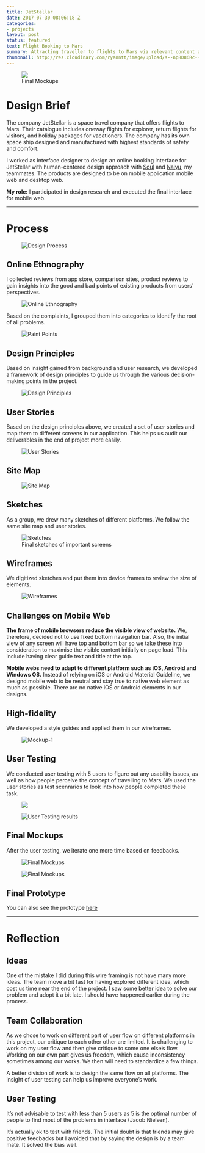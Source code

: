 ```yaml
---
title: JetStellar
date: 2017-07-30 08:06:18 Z
categories:
- projects
layout: post
status: featured
text: Flight Booking to Mars
summary: Attracting traveller to flights to Mars via relevant content and trusworthy interaction. A hypothetical project addressing real problems.
thumbnail: http://res.cloudinary.com/ryanntt/image/upload/s--np8D86Rc--/c_scale,w_784/v1502257448/201708%20Jetstellar/Project-Thumbnail.png
---
```


<figure>
    <img src="http://res.cloudinary.com/ryanntt/image/upload/s--8OCkCzxZ--/c_scale,w_784/v1502616677/201708%20Jetstellar/Final-Mockups.png">
    <figcaption>Final Mockups</figcaption>
</figure>

# Design Brief

The company JetStellar is a space travel company that offers flights to Mars. Their catalogue includes oneway flights for explorer, return flights for visitors, and holiday packages for vacationers. The company has its own space ship designed and manufactured with highest standards of safety and comfort.

I worked as interface designer to design an online booking interface for JetStellar with human-centered
design approach with [Soul](https://www.linkedin.com/in/acowa/) and [Naiyu](https://www.linkedin.com/in/naiyu-wang-2a404581/), my teammates. The products are designed to be on mobile application mobile web and desktop web. 

**My role:** I participated in design research and executed the final interface for mobile web.

----------

# Process

<figure>
    <img src="http://res.cloudinary.com/ryanntt/image/upload/s--_xWtin3G--/c_scale,w_784/v1502366594/201708%20Jetstellar/Design-Process.png" alt="Design Process">
</figure>

## Online Ethnography

I collected reviews from app store, comparison sites, product reviews to gain insights into the good and bad points of existing products from users' perspectives.

<figure>
    <img src="http://res.cloudinary.com/ryanntt/image/upload/s--DhRLVEJZ--/c_scale,w_784/v1502375180/201708%20Jetstellar/Online-Ethnography.png" alt="Online Ethnography">
</figure>

Based on the complaints, I grouped them into categories to identify the root of all problems.

<figure>
    <img src="http://res.cloudinary.com/ryanntt/image/upload/s--GGZOvFHn--/c_scale,w_784/v1502374607/201708%20Jetstellar/Pain-Points.png" alt="Paint Points">
</figure>

## Design Principles

Based on insight gained from background and user research, we developed a framework of design principles to guide us through the various decision-making points in the project.

<figure>
    <img src="http://res.cloudinary.com/ryanntt/image/upload/s--vQKZ-8Dm--/c_scale,w_784/v1502368067/201708%20Jetstellar/Design-Principles.png" alt="Design Principles">
</figure>

## User Stories

Based on the design principles above, we created a set of user stories and map them to different screens in our application. This helps us audit our deliverables in the end of project more easily. 

<figure>
    <img src="http://res.cloudinary.com/ryanntt/image/upload/s--0vxjPYpC--/v1502345171/201708%20Jetstellar/User-Stories.png" alt="User Stories">
</figure>

## Site Map

<figure>
    <img src="http://res.cloudinary.com/ryanntt/image/upload/s--XaREl5qM--/v1502169483/201708%20Jetstellar/Site-Map.png" alt="Site Map">
</figure>

## Sketches

As a group, we drew many sketches of different platforms. We follow the same site map and user stories.

<figure>
    <img src="http://res.cloudinary.com/ryanntt/image/upload/s--g_Gp5Dmx--/c_scale,w_784/v1502170243/201708%20Jetstellar/Sketches.png" alt="Sketches">
    <figcaption>Final sketches of important screens</figcaption>
</figure>

## Wireframes

We digitized sketches and put them into device frames to review the size of elements.

<figure>
    <img src="http://res.cloudinary.com/ryanntt/image/upload/s--OQ-1qLA_--/c_scale,w_784/v1502170801/201708%20Jetstellar/Wireframes.png" alt="Wireframes">
</figure>

## Challenges on Mobile Web

**The frame of mobile browsers reduce the visible view of website.** We, therefore, decided not to use fixed bottom navigation bar. Also, the initial view of any screen will have top and bottom bar so we take these into consideration to maximise the visible content initially on page load. This include having clear guide text and title at the top.

**Mobile webs need to adapt to different platform such as iOS, Android and Windows OS.** Instead of relying on iOS or Android Material Guideline, we designd mobile web to be neutral and stay true to native web element as much as possible. There are no native iOS or Android elements in our designs.


## High-fidelity

We developed a style guides and applied them in our wireframes.

<figure>
    <img src="http://res.cloudinary.com/ryanntt/image/upload/s--tdSE7CVl--/c_scale,w_784/v1502172447/201708%20Jetstellar/Mockup-1.png" alt="Mockup-1">
</figure>

## User Testing

We conducted user testing with 5 users to figure out any usability issues, as well as how people perceive the concept of travelling to Mars. We used the user stories as test scenrarios to look into how people completed these task.

<figure>
    <img src="http://res.cloudinary.com/ryanntt/image/upload/s--Fd4bEw-4--/c_scale,w_784/v1502510699/201708%20Jetstellar/User-Testing.png">
</figure>

<figure>
    <img src="http://res.cloudinary.com/ryanntt/image/upload/s--cNlukhXW--/c_scale,w_784/v1502344422/201708%20Jetstellar/User-Testing-Results.png" alt="User Testing results">
</figure>

## Final Mockups

After the user testing, we iterate one more time based on feedbacks.

<figure>
    <img src="http://res.cloudinary.com/ryanntt/image/upload/s--X1dcN1_A--/c_scale,q_100,w_784/v1502460052/201708%20Jetstellar/Final-1.png" alt="Final Mockups">
</figure>

<figure>
    <img src="http://res.cloudinary.com/ryanntt/image/upload/s--T-QJct6e--/c_scale,q_100,w_784/v1502460052/201708%20Jetstellar/Final-2.png" alt="Final Mockups">
</figure>

## Final Prototype

You can also see the prototype <a href="https://invis.io/SKC73DXWE" target="_blank">here</a>

----------

# Reflection


## Ideas

One of the mistake I did during this wire framing is not have many more ideas. The team move a bit fast for having explored different idea, which cost us time near the end of the project. I saw some better idea to solve our problem and adopt it a bit late. I should have happened earlier during the process.


## Team Collaboration

As we chose to work on different part of user flow on different platforms in this project, our critique to each other other are limited. It is challenging to work on my user flow and then give critique to some one else’s flow. Working on our own part gives us freedom, which cause inconsistency sometimes among our works. We then will need to standardize a few things.

A better division of work is to design the same flow on all platforms. The insight of user testing can help us improve everyone’s work.


## User Testing

It’s not advisable to test with less than 5 users as 5 is the optimal number of people to find most of the problems in interface (Jacob Nielsen).

It’s actually ok to test with friends. The initial doubt is that friends may give positive feedbacks but I avoided that by saying the design is by a team mate. It solved the bias well.
